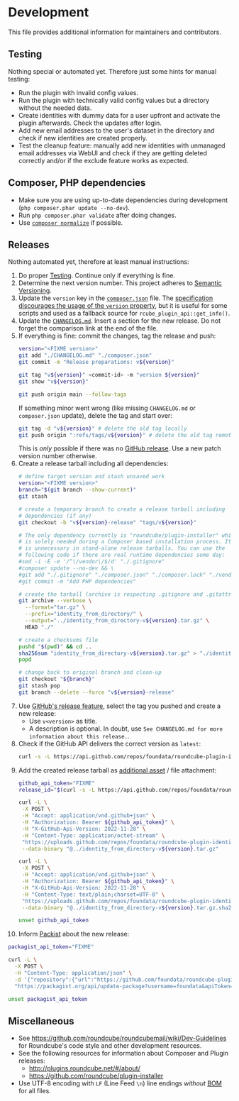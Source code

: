 # Development

This file provides additional information for maintainers and contributors.


## Testing

Nothing special or automated yet. Therefore just some hints for manual testing:

* Run the plugin with invalid config values.
* Run the plugin with technically valid config values but a directory without the needed data.
* Create identities with dummy data for a user upfront and activate the plugin afterwards. Check the updates after login.
* Add new email addresses to the user's dataset in the directory and check if new identities are created properly.
* Test the cleanup feature: manually add new identities with unmanaged email addresses via WebUI and check if they are getting deleted correctly and/or if the exclude feature works as expected.


## Composer, PHP dependencies

* Make sure you are using up-to-date dependencies during development (`php composer.phar update --no-dev`).
* Run `php composer.phar validate` after doing changes.
* Use [`composer normalize`](https://github.com/ergebnis/composer-normalize) if possible.


## Releases

Nothing automated yet, therefore at least manual instructions:

1. Do proper [Testing](#testing). Continue only if everything is fine.
2. Determine the next version number. This project adheres to [Semantic Versioning](https://semver.org/spec/v2.0.0.html).
3. Update the `version` key in the [`composer.json`](./composer.json) file. The [specification discourages the usage of the `version` property](https://getcomposer.org/doc/04-schema.md#version), but it is useful for some scripts and used as a fallback source for `rcube_plugin_api::get_info()`.
4. Update the [`CHANGELOG.md`](./CHANGELOG.md). Insert a section for the new release. Do not forget the comparison link at the end of the file.
5. If everything is fine: commit the changes, tag the release and push:
   ```bash
   version="<FIXME version>"
   git add "./CHANGELOG.md" "./composer.json"
   git commit -m "Release preparations: v${version}"

   git tag "v${version}" <commit-id> -m "version ${version}"
   git show "v${version}"

   git push origin main --follow-tags
   ```
   If something minor went wrong (like missing `CHANGELOG.md` or `composer.json` update), delete the tag and start over:
   ```bash
   git tag -d "v${version}" # delete the old tag locally
   git push origin ":refs/tags/v${version}" # delete the old tag remotely
   ```
   This is *only* possible if there was no [GitHub release](https://github.com/foundata/roundcube-plugin-identity-from-directory/releases/). Use a new patch version number otherwise.
6. Create a release tarball including all dependencies:
   ```bash
   # define target version and stash unsaved work
   version="<FIXME version>"
   branch="$(git branch --show-current)"
   git stash

   # create a temporary branch to create a release tarball including
   # dependencies (if any)
   git checkout -b "v${version}-release" "tags/v${version}"

   # The only dependency currently is "roundcube/plugin-installer" which
   # is solely needed during a Composer based installation process. It
   # is unnecessary in stand-alone release tarballs. You can use the
   # following code if there are real runtime dependencies some day:
   #sed -i -E -e '/^\/vendor\/$/d' "./.gitignore"
   #composer update --no-dev && \
   #git add "./.gitignore" "./composer.json" "./composer.lock" "./vendor/." && \
   #git commit -m "Add PHP dependencies"

   # create the tarball (archive is respecting .gitignore and .gitattributes)
   git archive --verbose \
     --format="tar.gz" \
     --prefix="identity_from_directory/" \
     --output="../identity_from_directory-v${version}.tar.gz" \
     HEAD "./"

   # create a checksums file
   pushd "$(pwd)" && cd ..
   sha256sum "identity_from_directory-v${version}.tar.gz" > "./identity_from_directory-v${version}.tar.gz.sha256"
   popd

   # change back to original branch and clean-up
   git checkout "${branch}"
   git stash pop
   git branch --delete --force "v${version}-release"
   ```
7. Use [GitHub's release feature](https://github.com/foundata/roundcube-plugin-identity-from-directory/releases/new), select the tag you pushed and create a new release:
   * Use `v<version>` as title.
   * A description is optional. In doubt, use `See CHANGELOG.md for more information about this release.`.
8. Check if the GitHub API delivers the correct version as `latest`:
   ```bash
   curl -s -L https://api.github.com/repos/foundata/roundcube-plugin-identity-from-directory/releases/latest | jq -r '.tag_name' | sed -e 's/^v//g'
   ```
9. Add the created release tarball as [additional asset](https://docs.github.com/en/enterprise-cloud@latest/rest/releases/assets#upload-a-release-asset) / file attachment:
   ```bash
   github_api_token="FIXME"
   release_id="$(curl -s -L https://api.github.com/repos/foundata/roundcube-plugin-identity-from-directory/releases/latest | jq -r '.id')"

   curl -L \
    -X POST \
    -H "Accept: application/vnd.github+json" \
    -H "Authorization: Bearer ${github_api_token}" \
    -H "X-GitHub-Api-Version: 2022-11-28" \
    -H "Content-Type: application/octet-stream" \
    "https://uploads.github.com/repos/foundata/roundcube-plugin-identity-from-directory/releases/${release_id}/assets?name=identity_from_directory-v${version}.tar.gz" \
    --data-binary "@../identity_from_directory-v${version}.tar.gz"

   curl -L \
    -X POST \
    -H "Accept: application/vnd.github+json" \
    -H "Authorization: Bearer ${github_api_token}" \
    -H "X-GitHub-Api-Version: 2022-11-28" \
    -H "Content-Type: text/plain;charset=UTF-8" \
    "https://uploads.github.com/repos/foundata/roundcube-plugin-identity-from-directory/releases/${release_id}/assets?name=identity_from_directory-v${version}.tar.gz.sha256" \
    --data-binary "@../identity_from_directory-v${version}.tar.gz.sha256"

   unset github_api_token
   ```
10. Inform [Packist](https://packagist.org/) about the new release:
   ```bash
   packagist_api_token="FIXME"

   curl -L \
     -X POST \
     -H "Content-Type: application/json" \
     -d '{"repository":{"url":"https://github.com/foundata/roundcube-plugin-identity-from-directory"}}' \
     "https://packagist.org/api/update-package?username=foundata&apiToken=${packagist_api_token}"

   unset packagist_api_token
   ```


## Miscellaneous

* See <https://github.com/roundcube/roundcubemail/wiki/Dev-Guidelines> for Roundcube's code style and other development resources.
* See the following resources for information about Composer and Plugin releases:
  * <http://plugins.roundcube.net/#/about/>
  * <https://github.com/roundcube/plugin-installer>
* Use UTF-8 encoding with `LF` (Line Feed `\n`) line endings *without* [BOM](https://en.wikipedia.org/wiki/Byte_order_mark) for all files.
